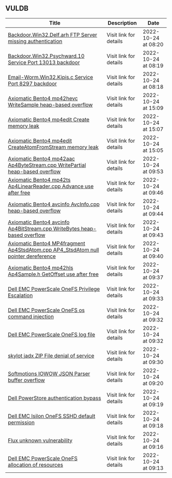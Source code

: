 ## VULDB
|Title|Description|Date|
|---|---|---|
| [Backdoor.Win32.Delf.arh FTP Server missing authentication](https://vuldb.com/?id.212013) | Visit link for details | 2022-10-24 at 08:20 |
| [Backdoor.Win32.Psychward.10 Service Port 13013 backdoor](https://vuldb.com/?id.212012) | Visit link for details | 2022-10-24 at 08:19 |
| [Email-Worm.Win32.Kipis.c Service Port 8297 backdoor](https://vuldb.com/?id.212011) | Visit link for details | 2022-10-24 at 08:18 |
| [Axiomatic Bento4 mp42hevc WriteSample heap-based overflow](https://vuldb.com/?id.212010) | Visit link for details | 2022-10-24 at 15:09 |
| [Axiomatic Bento4 mp4edit Create memory leak](https://vuldb.com/?id.212009) | Visit link for details | 2022-10-24 at 15:07 |
| [Axiomatic Bento4 mp4edit CreateAtomFromStream memory leak](https://vuldb.com/?id.212008) | Visit link for details | 2022-10-24 at 15:05 |
| [Axiomatic Bento4 mp42aac Ap4ByteStream.cpp WritePartial heap-based overflow](https://vuldb.com/?id.212007) | Visit link for details | 2022-10-24 at 09:53 |
| [Axiomatic Bento4 mp42ts Ap4LinearReader.cpp Advance use after free](https://vuldb.com/?id.212006) | Visit link for details | 2022-10-24 at 09:46 |
| [Axiomatic Bento4 avcinfo AvcInfo.cpp heap-based overflow](https://vuldb.com/?id.212005) | Visit link for details | 2022-10-24 at 09:44 |
| [Axiomatic Bento4 avcinfo Ap4BitStream.cpp WriteBytes heap-based overflow](https://vuldb.com/?id.212004) | Visit link for details | 2022-10-24 at 09:43 |
| [Axiomatic Bento4 MP4fragment Ap4StsdAtom.cpp AP4_StsdAtom null pointer dereference](https://vuldb.com/?id.212003) | Visit link for details | 2022-10-24 at 09:40 |
| [Axiomatic Bento4 mp42hls Ap4Sample.h GetOffset use after free](https://vuldb.com/?id.212002) | Visit link for details | 2022-10-24 at 09:37 |
| [Dell EMC PowerScale OneFS Privilege Escalation](https://vuldb.com/?id.212001) | Visit link for details | 2022-10-24 at 09:33 |
| [Dell EMC PowerScale OneFS os command injection](https://vuldb.com/?id.212000) | Visit link for details | 2022-10-24 at 09:32 |
| [Dell EMC PowerScale OneFS log file](https://vuldb.com/?id.211999) | Visit link for details | 2022-10-24 at 09:32 |
| [skylot jadx ZIP File denial of service](https://vuldb.com/?id.211998) | Visit link for details | 2022-10-24 at 09:30 |
| [Softmotions IOWOW JSON Parser buffer overflow](https://vuldb.com/?id.211997) | Visit link for details | 2022-10-24 at 09:20 |
| [Dell PowerStore authentication bypass](https://vuldb.com/?id.211996) | Visit link for details | 2022-10-24 at 09:19 |
| [Dell EMC Isilon OneFS SSHD default permission](https://vuldb.com/?id.211995) | Visit link for details | 2022-10-24 at 09:18 |
| [Flux unknown vulnerability](https://vuldb.com/?id.211994) | Visit link for details | 2022-10-24 at 09:16 |
| [Dell EMC PowerScale OneFS allocation of resources](https://vuldb.com/?id.211993) | Visit link for details | 2022-10-24 at 09:13 |

